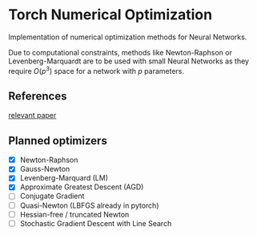 # Torch Numerical Optimization

Implementation of numerical optimization methods for Neural Networks.

Due to computational constraints, methods like Newton-Raphson or Levenberg-Marquardt are to be used with small Neural Networks as they require $O(p^3)$ space for a network with $p$ parameters.

## References
[relevant paper](https://iopscience.iop.org/article/10.1088/1757-899X/495/1/012003/pdf)

## Planned optimizers

- [x] Newton-Raphson
- [x] Gauss-Newton
- [x] Levenberg-Marquard (LM)
- [x] Approximate Greatest Descent (AGD)
- [ ] Conjugate Gradient
- [ ] Quasi-Newton (LBFGS already in pytorch)
- [ ] Hessian-free / truncated Newton
- [ ] Stochastic Gradient Descent with Line Search
